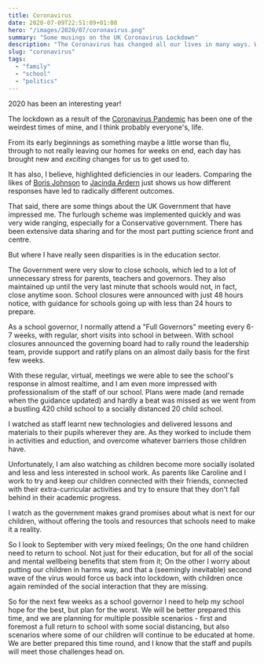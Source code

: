 ```yaml
---
title: Coronavirus
date: 2020-07-09T22:51:09+01:00
hero: "/images/2020/07/coronavirus.png"
summary: "Some musings on the UK Coronavirus Lockdown"
description: "The Coronavirus has changed all our lives in many ways. Where it has impacted me the most is in my position as a Governor of a primary school."
slug: "coronavirus"
tags: 
  - "family"
  - "school"
  - "politics"
---
```


2020 has been an interesting year!

The lockdown as a result of the [Coronavirus Pandemic](https://en.wikipedia.org/wiki/COVID-19_pandemic) has been one of the weirdest times of mine, and I think probably everyone's, life.

From its early beginnings as something maybe a little worse than flu, through to not really leaving our homes for weeks on end, each day has brought new and _exciting_ changes for us to get used to.

It has also, I believe, highlighted deficiencies in our leaders. Comparing the likes of [Boris Johnson](https://en.wikipedia.org/wiki/Boris_Johnson) to [Jacinda Ardern](https://en.wikipedia.org/wiki/Jacinda_Ardern) just shows us how different responses have led to radically different outcomes.

That said, there are some things about the UK Government that have impressed me. The furlough scheme was implemented quickly and was very wide ranging, especially for a Conservative government. There has been extensive data sharing and for the most part putting science front and centre.

But where I have really seen disparities is in the education sector.

The Government were very slow to close schools, which led to a lot of unnecessary stress for parents, teachers and governors. They also maintained up until the very last minute that schools would not, in fact, close anytime soon. School closures were announced with just 48 hours notice, with guidance for schools going up with less than 24 hours to prepare. 

As a school governor, I normally attend a "Full Governors" meeting every 6-7 weeks, with regular, short visits into school in between. With school closures announced the governing board had to rally round the leadership team, provide support and ratify plans on an almost daily basis for the first few weeks.

With these regular, virtual, meetings we were able to see the school's response in almost realtime, and I am even more impressed with professionalism of the staff of our school. Plans were made (and remade when the guidance updated) and hardly a beat was missed as we went from a bustling 420 child school to a socially distanced 20 child school.

I watched as staff learnt new technologies and delivered lessons and materials to their pupils wherever they are. As they worked to include them in activities and eduction, and overcome whatever barriers those children have.

Unfortunately, I am also watching as children become more socially isolated and less and less interested in school work. As parents like Caroline and I work to try and keep our children connected with their friends, connected with their extra-curricular activities and try to ensure that they don't fall behind in their academic progress.

I watch as the government makes grand promises about what is next for our children, without offering the tools and resources that schools need to make it a reality.

So I look to September with very mixed feelings; On the one hand children need to return to school. Not just for their education, but for all of the social and mental wellbeing benefits that stem from it; On the other I worry about putting our children in harms way, and that a (seemingly inevitable) second wave of the virus would force us back into lockdown, with children once again reminded of the social interaction that they are missing.

So for the next few weeks as a school governor I need to help my school hope for the best, but plan for the worst. We will be better prepared this time, and we are planning for multiple possible scenarios - first and foremost a full return to school with some social distancing, but also scenarios where some of our children will continue to be educated at home. We are better prepared this time round, and I know that the staff and pupils will meet those challenges head on. 

